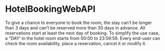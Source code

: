 # HotelBookingWebAPI
To give a chance to everyone to book the room, the stay can’t be longer than 3 days and can’t be reserved more than 30 days in advance. 
All reservations start at least the next day of booking.
To simplify the use case, a “DAY’ in the hotel room starts from 00:00 to 23:59:59.
Every end-user can check the room availability, place a reservation, cancel it or modify it.
